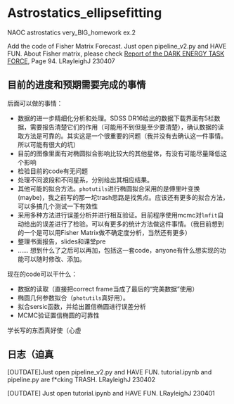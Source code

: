 # Astrostatics_ellipsefitting
NAOC astrostatics very_BIG_homework ex.2

Add the code of Fisher Matrix Forecast. Just open pipeline_v2.py and HAVE FUN. About Fisher matrix, please check [Report of the DARK ENERGY TASK FORCE](https://arxiv.org/abs/astro-ph/0609591), Page 94. LRayleighJ 230407

## 目前的进度和预期需要完成的事情

后面可以做的事情：
* 数据的进一步精细化分析和处理。SDSS DR16给出的数据下载界面有5栏数据，需要报告清楚它们的作用（可能用不到但是至少要清楚），确认数据的读取方法是可靠的。其实这是一个很重要的问题（我并没有去确认这一件事情。所以可能有很大的坑）
* 目前的图像里面有对椭圆拟合影响比较大的其他星体，有没有可能尽量降低这个影响
* 检验目前的code有无问题
* 处理不同波段和不同星系，分别给出其相应结果。
* 其他可能的拟合方法。`photutils`进行椭圆拟合采用的是傅里叶变换(maybe)，我之前写的那一坨trash思路是找焦点。应该还有更多的拟合方法，可以多搞几个测试一下有效性
* 采用多种方法进行误差分析并进行相互验证。目前程序使用mcmc对`lmfit`自动给出的误差进行了检验。可以有更多的统计方法做这件事情。（我目前想到的一个是可以用Fisher Matrix做不确定度分析，当然还有更多）
* 整理书面报告，slides和课堂pre
* ……
想到什么了之后可以再加，包括这一套code，anyone有什么想实现的功能可以随时修改、添加。

现在的code可以干什么：
* 数据的读取（直接把correct frame当成了最后的“完美数据”使用）
* 椭圆几何参数拟合（`photutils`真好用）。
* 拟合sersic函数，并给出置信椭圆进行误差分析
* MCMC验证置信椭圆的可靠性

学长写的东西真好使（心虚
## 日志（迫真

[OUTDATE]Just open pipeline_v2.py and HAVE FUN. tutorial.ipynb and pipeline.py are f*cking TRASH.  LRayleighJ 230402

[OUTDATE] Just open tutorial.ipynb and HAVE FUN. LRayleighJ 230401

